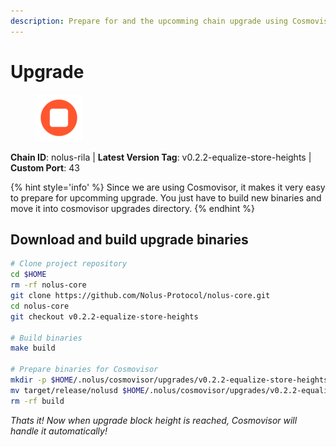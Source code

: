 ```yaml
---
description: Prepare for and the upcomming chain upgrade using Cosmovisor.
---
```


# Upgrade

<figure><img src="https://raw.githubusercontent.com/kj89/cosmos-images/main/logos/nolus.png" alt=""><figcaption></figcaption></figure>

**Chain ID**: nolus-rila | **Latest Version Tag**: v0.2.2-equalize-store-heights | **Custom Port**: 43

{% hint style='info' %}
Since we are using Cosmovisor, it makes it very easy to prepare for upcomming upgrade.
You just have to build new binaries and move it into cosmovisor upgrades directory.
{% endhint %}

## Download and build upgrade binaries

```bash
# Clone project repository
cd $HOME
rm -rf nolus-core
git clone https://github.com/Nolus-Protocol/nolus-core.git
cd nolus-core
git checkout v0.2.2-equalize-store-heights

# Build binaries
make build

# Prepare binaries for Cosmovisor
mkdir -p $HOME/.nolus/cosmovisor/upgrades/v0.2.2-equalize-store-heights/bin
mv target/release/nolusd $HOME/.nolus/cosmovisor/upgrades/v0.2.2-equalize-store-heights/bin/
rm -rf build
```

*Thats it! Now when upgrade block height is reached, Cosmovisor will handle it automatically!*
